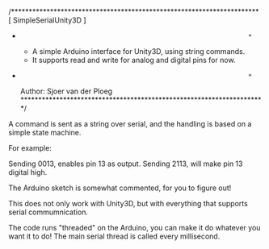 /**********************************************************************
   [  SimpleSerialUnity3D  ]
 *                                                                    *
   - A simple Arduino interface for Unity3D, using string commands.
   - It supports read and write for analog and digital pins for now.
 *                                                                    *
   Author: Sjoer van der Ploeg
*********************************************************************/

A command is sent as a string over serial, and the handling is based
on a simple state machine.

For example:

Sending 0013, enables pin 13 as output.
Sending 2113, will make pin 13 digital high.

The Arduino sketch is somewhat commented, for you to figure out!

This does not only work with Unity3D, but with everything that
supports serial commumnication.

The code runs "threaded" on  the Arduino, you can make it do whatever
you want it to do! The main serial thread is called every millisecond.
